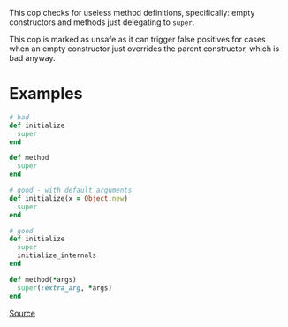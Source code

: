 
This cop checks for useless method definitions, specifically: empty constructors
and methods just delegating to `super`.

This cop is marked as unsafe as it can trigger false positives for cases when
an empty constructor just overrides the parent constructor, which is bad anyway.

# Examples

```ruby
# bad
def initialize
  super
end

def method
  super
end

# good - with default arguments
def initialize(x = Object.new)
  super
end

# good
def initialize
  super
  initialize_internals
end

def method(*args)
  super(:extra_arg, *args)
end
```

[Source](http://www.rubydoc.info/gems/rubocop/RuboCop/Cop/Lint/UselessMethodDefinition)